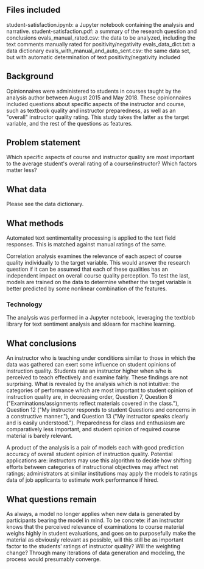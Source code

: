 ## Files included

student-satisfaction.ipynb: a Jupyter notebook containing the analysis and narrative.
student-satisfaction.pdf: a summary of the research question and conclusions
evals\_manual\_rated.csv: the data to be analyzed, including the text comments manually rated for positivity/negativity
evals\_data\_dict.txt: a data dictionary
evals\_with\_manual\_and\_auto\_sent.csv: the same data set, but with automatic determination of text positivity/negativity included

## Background

Opinionnaires were administered to students in courses taught by the analysis author between August 2015 and May 2018. These opinionnaires included questions about specific aspects of the instructor and course, such as textbook quality and instructor preparedness, as well as an "overall" instructor quality rating. This study takes the latter as the target variable, and the rest of the questions as features.

## Problem statement

Which specific aspects of course and instructor quality are most important to the average student's overall rating of a course/instructor? Which factors matter less?

## What data

Please see the data dictionary.

## What methods

Automated text sentimentality processing is applied to the text field responses. This is matched against manual ratings of the same.

Correlation analysis examines the relevance of each aspect of course quality individually to the target variable. This would answer the research question if it can be assumed that each of these qualities has an independent impact on overall course quality perception. To test the last, models are trained on the data to determine whether the target variable is better predicted by some nonlinear combination of the features.

### Technology

The analysis was performed in a Jupyter notebook, leveraging the textblob library for text sentiment analysis and sklearn for machine learning.

## What conclusions

An instructor who is teaching under conditions similar to those in which the data was gathered can exert some influence on student opinions of instruction quality. Students rate an instructor higher when s/he is perceived to teach effectively and examine fairly. These findings are not surprising. What is revealed by the analysis which is not intuitive: the categories of performance which are most important to student opinion of instruction quality are, in decreasing order, Question 7, Question 8 ("Examinations/assignments reflect materials covered in the class."), Question 12 ("My instructor responds to student Questions and concerns in a constructive manner."), and Question 13 ("My instructor speaks clearly and is easily understood."). Preparedness for class and enthusiasm are comparatively less important, and student opinion of required course material is barely relevant.

A product of the analysis is a pair of models each with good prediction accuracy of overall student opinion of instruction quality. Potential applications are: instructors may use this algorithm to decide how shifting efforts between categories of instructional objectives may affect net ratings; administrators at similar institutions may apply the models to ratings data of job applicants to estimate work performance if hired.

## What questions remain

As always, a model no longer applies when new data is generated by participants bearing the model in mind. To be concrete: if an instructor knows that the perceived relevance of examinations to course material weighs highly in student evaluations, and goes on to purposefully make the material as obviously relevant as possible, will this still be as important factor to the students' ratings of instructor quality? Will the weighting change? Through many iterations of data generation and modeling, the process would presumably converge.
